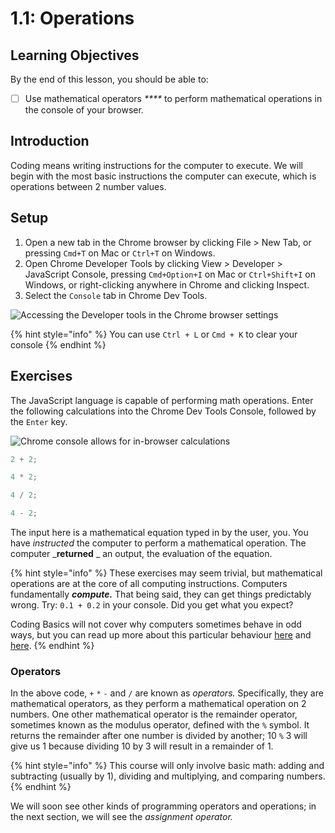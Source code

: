 # 1.1: Operations

## Learning Objectives

By the end of this lesson, you should be able to:

* [ ] Use mathematical operators _\*\*\*\*_ to perform mathematical operations in the console of your browser.

## Introduction

Coding means writing instructions for the computer to execute. We will begin with the most basic instructions the computer can execute, which is operations between 2 number values.

## **Setup**

1. Open a new tab in the Chrome browser by clicking File > New Tab, or pressing `Cmd+T` on Mac or `Ctrl+T` on Windows.
2. Open Chrome Developer Tools by clicking View > Developer > JavaScript Console, pressing `Cmd+Option+I` on Mac or `Ctrl+Shift+I` on Windows, or right-clicking anywhere in Chrome and clicking Inspect.
3. Select the `Console` tab in Chrome Dev Tools.

![Accessing the Developer tools in the Chrome browser settings](<../../.gitbook/assets/image (13) (2).png>)

{% hint style="info" %}
You can use `Ctrl + L` or `Cmd + K` to clear your console
{% endhint %}

## Exercises

The JavaScript language is capable of performing math operations. Enter the following calculations into the Chrome Dev Tools Console, followed by the `Enter` key.

![Chrome console allows for in-browser calculations](<../../.gitbook/assets/image (7).png>)

```javascript
2 + 2;
```

```javascript
4 * 2;
```

```javascript
4 / 2;
```

```javascript
4 - 2;
```

The input here is a mathematical equation typed in by the user, you. You have _instructed_ the computer to perform a mathematical operation. The computer \_**returned** \_ an output, the evaluation of the equation.

{% hint style="info" %}
These exercises may seem trivial, but mathematical operations are at the core of all computing instructions. Computers fundamentally _**compute.**_ That being said, they can get things predictably wrong. Try: `0.1 + 0.2` in your console. Did you get what you expect?

Coding Basics will not cover why computers sometimes behave in odd ways, but you can read up more about this particular behaviour [here](https://0.30000000000000004.com) and [here](https://betterprogramming.pub/why-is-0-1-0-2-not-equal-to-0-3-in-most-programming-languages-99432310d476).
{% endhint %}

### Operators

In the above code, `+` `*` `-` and `/` are known as _operators._ Specifically, they are mathematical operators, as they perform a mathematical operation on 2 numbers. One other mathematical operator is the remainder operator, sometimes known as the modulus operator, defined with the `%` symbol. It returns the remainder after one number is divided by another; 10 `%` 3 will give us 1 because dividing 10 by 3 will result in a remainder of 1.

{% hint style="info" %}
This course will only involve basic math: adding and subtracting (usually by 1), dividing and multiplying, and comparing numbers.
{% endhint %}

We will soon see other kinds of programming operators and operations; in the next section, we will see the _assignment operator._
